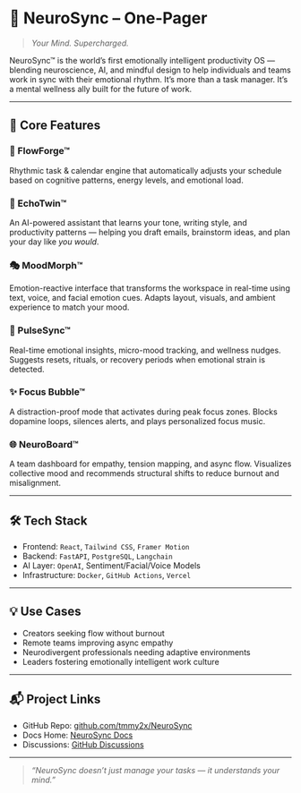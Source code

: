 # 🧠 NeuroSync – One-Pager

> *Your Mind. Supercharged.*

NeuroSync™ is the world’s first emotionally intelligent productivity OS — blending neuroscience, AI, and mindful design to help individuals and teams work in sync with their emotional rhythm. It’s more than a task manager. It’s a mental wellness ally built for the future of work.

---

## 🚀 Core Features

### 🔁 FlowForge™
Rhythmic task & calendar engine that automatically adjusts your schedule based on cognitive patterns, energy levels, and emotional load.

### 🧠 EchoTwin™
An AI-powered assistant that learns your tone, writing style, and productivity patterns — helping you draft emails, brainstorm ideas, and plan your day like *you would*.

### 🎭 MoodMorph™
Emotion-reactive interface that transforms the workspace in real-time using text, voice, and facial emotion cues. Adapts layout, visuals, and ambient experience to match your mood.

### 🧘 PulseSync™
Real-time emotional insights, micro-mood tracking, and wellness nudges. Suggests resets, rituals, or recovery periods when emotional strain is detected.

### ✨ Focus Bubble™
A distraction-proof mode that activates during peak focus zones. Blocks dopamine loops, silences alerts, and plays personalized focus music.

### 🌐 NeuroBoard™
A team dashboard for empathy, tension mapping, and async flow. Visualizes collective mood and recommends structural shifts to reduce burnout and misalignment.

---

## 🛠 Tech Stack

- Frontend: `React`, `Tailwind CSS`, `Framer Motion`
- Backend: `FastAPI`, `PostgreSQL`, `Langchain`
- AI Layer: `OpenAI`, Sentiment/Facial/Voice Models
- Infrastructure: `Docker`, `GitHub Actions`, `Vercel`

---

## 💡 Use Cases

- Creators seeking flow without burnout  
- Remote teams improving async empathy  
- Neurodivergent professionals needing adaptive environments  
- Leaders fostering emotionally intelligent work culture  

---

## 📬 Project Links

- GitHub Repo: [github.com/tmmy2x/NeuroSync](https://github.com/tmmy2x/NeuroSync)
- Docs Home: [NeuroSync Docs](./index.md)
- Discussions: [GitHub Discussions](https://github.com/tmmy2x/NeuroSync/discussions)

---

> *“NeuroSync doesn’t just manage your tasks — it understands your mind.”*
